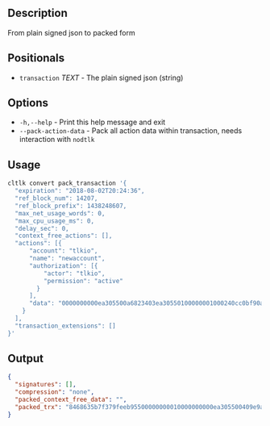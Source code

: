 ## Description

From plain signed json to packed form

## Positionals

- `transaction` _TEXT_ - The plain signed json (string)

## Options

- `-h,--help` - Print this help message and exit
- `--pack-action-data` - Pack all action data within transaction, needs interaction with `nodtlk`

## Usage


```sh
cltlk convert pack_transaction '{
  "expiration": "2018-08-02T20:24:36",
  "ref_block_num": 14207,
  "ref_block_prefix": 1438248607,
  "max_net_usage_words": 0,
  "max_cpu_usage_ms": 0,
  "delay_sec": 0,
  "context_free_actions": [],
  "actions": [{
      "account": "tlkio",
      "name": "newaccount",
      "authorization": [{
          "actor": "tlkio",
          "permission": "active"
        }
      ],
      "data": "0000000000ea305500a6823403ea30550100000001000240cc0bf90a5656c8bb81f0eb86f49f89613c5cd988c018715d4646c6bd0ad3d8010000000100000001000240cc0bf90a5656c8bb81f0eb86f49f89613c5cd988c018715d4646c6bd0ad3d801000000"
    }
  ],
  "transaction_extensions": []
}'
```

## Output

```json
{
  "signatures": [],
  "compression": "none",
  "packed_context_free_data": "",
  "packed_trx": "8468635b7f379feeb95500000000010000000000ea305500409e9a2264b89a010000000000ea305500000000a8ed3232660000000000ea305500a6823403ea30550100000001000240cc0bf90a5656c8bb81f0eb86f49f89613c5cd988c018715d4646c6bd0ad3d8010000000100000001000240cc0bf90a5656c8bb81f0eb86f49f89613c5cd988c018715d4646c6bd0ad3d80100000000"
}
```

